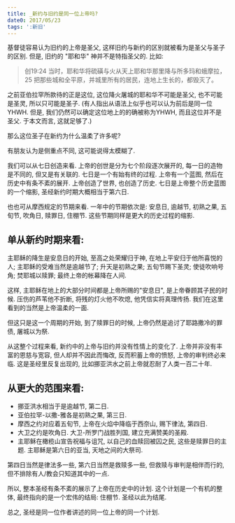 ```yaml
---
title: _新约与旧约是同一位上帝吗?
date0: 2017/05/23
tags: ':新旧'
---
```


基督徒容易认为旧约的上帝是圣父, 这样旧约与新约的区别就被看为是圣父与圣子的区别. 但是, 旧约的 "耶和华" 神并不是特指圣父的. 比如:

> 创19:24 当时，耶和华将硫磺与火从天上耶和华那里降与所多玛和蛾摩拉，25 把那些城和全平原，并城里所有的居民，连地上生长的，都毁灭了。

之前亚伯拉罕所款待的正是这位, 这位降火屠城的耶和华不可能是圣父, 也不可能是圣灵, 所以只可能是圣子. (有人指出从语法上似乎也可以认为前后是同一位YHWH.
但是, 我们仍然可以确定这位地上的的确被称为YHWH, 而且这位并不是圣父. 于本文而言, 这就足够了.)

那么这位圣子在新约为什么温柔了许多呢?

有朋友认为是侧重点不同, 这可能说得太模糊了.

我们可以从七日创造来看. 上帝的创世是分为七个阶段逐次展开的, 每一日的造物是不同的, 但又是有关联的. 七日是一个有始有终的过程. 上帝有一个蓝图, 然后在历史中有条不紊的展开. 上帝创造了世界, 也创造了历史. 七日是上帝整个历史蓝图的一个缩影, 圣经新约时期大概相当于第六日.

也也可从摩西规定的节期来看. 一年中的节期依次是: 安息日, 逾越节, 初熟之果, 五旬节, 吹角日, 赎罪日, 住棚节. 这些节期同样是更大的历史过程的缩影.

## 单从新约时期来看:

主耶稣的降生是安息日的开始, 至高之处荣耀归于神, 在地上平安归于他所喜悦的人; 主耶稣的受难当然是逾越节了; 升天是初熟之果; 五旬节赐下圣灵; 使徒吹响号角; 焚耶城以赎罪; 最终上帝的帐幕降在人间.

这样, 主耶稣在地上的大部分时间都是上帝所赐的"安息日", 是上帝眷顾其子民的时候. 压伤的芦苇他不折断, 将残的灯火他不吹熄, 他凭信实将真理传扬. 我们在这里看到的当然是上帝温柔的一面.

但这只是这一个周期的开始,  到了赎罪日的时候, 上帝仍然是追讨了耶路撒冷的罪债, 屠城以为祭.

从这整个过程来看, 新约中的上帝与旧约并没有性情上的变化了. 上帝并非没有丰富的恩慈与宽容, 但人却并不因此而悔改, 反而积蓄上帝的愤怒, 上帝的审判终必来临. 这是圣经里反复出现的, 比如挪亚洪水之前上帝就忍耐了人类一百二十年.

## 从更大的范围来看:

* 挪亚洪水相当于是逾越节, 第二日.
* 亚伯拉罕-以撒-雅各是初熟之果, 第三日.
* 摩西之约对应着五旬节, 上帝在火焰中降临于西奈山, 赐下律法, 第四日.
* 大卫之约是吹角日. 大卫-所罗门战胜列国, 建立充满赞美的圣殿.
* 主耶稣在橄榄山宣告祝福与诅咒, 以自己的血赎回被囚之民, 这些是赎罪日的主题. 主耶稣是第六日的亚当, 天地之间的大祭司.

第四日当然是律法多一些, 第六日当然是救赎多一些, 但救赎与审判是相伴而行的, 但不排除有人/教会只知道其中的一点.

所以, 整本圣经有条不紊的展示了上帝在历史中的计划. 这个计划是一个有机的整体, 最终指向的是一个宏伟的结局: 住棚节. 圣经以此为结尾.

总之, 圣经是同一位作者讲述的同一位上帝的同一个计划.
